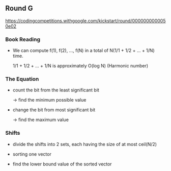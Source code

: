 ## Round G
https://codingcompetitions.withgoogle.com/kickstart/round/0000000000050e02

### Book Reading
- We can compute f(1), f(2), ..., f(N) in a total of N(1/1 + 1/2 + ... + 1/N) time.

  1/1 + 1/2 + ... + 1/N is approximately O(log N) (Harmonic number)


### The Equation
- count the bit from the least significant bit 
 
  -> find the minimum possible value

- change the bit from most significant bit 

  -> find the maximum value

### Shifts
- divide the shifts into 2 sets, each having the size of at most ceil(N/2)

- sorting one vector

- find the lower bound value of the sorted vector 

